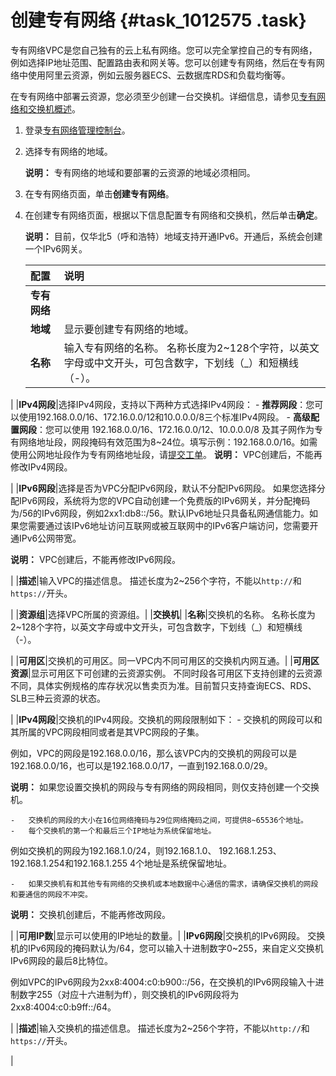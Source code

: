 # 创建专有网络 {#task_1012575 .task}

专有网络VPC是您自己独有的云上私有网络。您可以完全掌控自己的专有网络，例如选择IP地址范围、配置路由表和网关等。您可以创建专有网络，然后在专有网络中使用阿里云资源，例如云服务器ECS、云数据库RDS和负载均衡等。

在专有网络中部署云资源，您必须至少创建一台交换机。详细信息，请参见[专有网络和交换机概述](intl.zh-CN/专有网络和交换机/专有网络和交换机概述.md#)。

1.  登录[专有网络管理控制台](https://vpcnext.console.aliyun.com/nat/)。
2.  选择专有网络的地域。 

    **说明：** 专有网络的地域和要部署的云资源的地域必须相同。

3.  在专有网络页面，单击**创建专有网络**。
4.  在创建专有网络页面，根据以下信息配置专有网络和交换机，然后单击**确定**。 

    **说明：** 目前，仅华北5（呼和浩特）地域支持开通IPv6。开通后，系统会创建一个IPv6网关。

    |配置|说明|
    |:-|:-|
    |**专有网络**|
    |**地域**|显示要创建专有网络的地域。|
    |**名称**|输入专有网络的名称。 名称长度为2~128个字符，以英文字母或中文开头，可包含数字，下划线（\_）和短横线（-）。

 |
    |**IPv4网段**|选择IPv4网段，支持以下两种方式选择IPv4网段：     -   **推荐网段**：您可以使用192.168.0.0/16、172.16.0.0/12和10.0.0.0/8三个标准IPv4网段。
    -   **高级配置网段**：您可以使用 192.168.0.0/16、172.16.0.0/12、10.0.0.0/8 及其子网作为专有网络地址段，网段掩码有效范围为8~24位。填写示例：192.168.0.0/16。如需使用公网地址段作为专有网络地址段，请[提交工单](https://workorder-intl.console.aliyun.com/console.htm#/ticket/add?productId=1218)。
 **说明：** VPC创建后，不能再修改IPv4网段。

 |
    |**IPv6网段**|选择是否为VPC分配IPv6网段，默认不分配IPv6网段。 如果您选择分配IPv6网段，系统将为您的VPC自动创建一个免费版的IPv6网关，并分配掩码为/56的IPv6网段，例如2xx1:db8::/56。默认IPv6地址只具备私网通信能力。如果您需要通过该IPv6地址访问互联网或被互联网中的IPv6客户端访问，您需要开通IPv6公网带宽。

 **说明：** VPC创建后，不能再修改IPv6网段。

 |
    |**描述**|输入VPC的描述信息。 描述长度为2~256个字符，不能以`http://`和`https://`开头。

 |
    |**资源组**|选择VPC所属的资源组。|
    |**交换机**|
    |**名称**|交换机的名称。 名称长度为2~128个字符，以英文字母或中文开头，可包含数字，下划线（\_）和短横线（-）。

 |
    |**可用区**|交换机的可用区。同一VPC内不同可用区的交换机内网互通。|
    |**可用区资源**|显示可用区下可创建的云资源实例。 不同时段各可用区下支持创建的云资源不同，具体实例规格的库存状况以售卖页为准。目前暂只支持查询ECS、RDS、SLB三种云资源的状态。

 |
    |**IPv4网段**|交换机的IPv4网段。交换机的网段限制如下：     -   交换机的网段可以和其所属的VPC网段相同或者是其VPC网段的子集。

例如，VPC的网段是192.168.0.0/16，那么该VPC内的交换机的网段可以是192.168.0.0/16，也可以是192.168.0.0/17，一直到192.168.0.0/29。

**说明：** 如果您设置交换机的网段与专有网络的网段相同，则仅支持创建一个交换机。

    -   交换机的网段的大小在16位网络掩码与29位网络掩码之间，可提供8~65536个地址。
    -   每个交换机的第一个和最后三个IP地址为系统保留地址。

例如交换机的网段为192.168.1.0/24，则192.168.1.0、 192.168.1.253、 192.168.1.254和192.168.1.255 4个地址是系统保留地址。

    -   如果交换机有和其他专有网络的交换机或本地数据中心通信的需求，请确保交换机的网段和要通信的网段不冲突。
 **说明：** 交换机创建后，不能再修改网段。

 |
    |**可用IP数**|显示可以使用的IP地址的数量。|
    |**IPv6网段**|交换机的IPv6网段。 交换机的IPv6网段的掩码默认为/64，您可以输入十进制数字0~255，来自定义交换机IPv6网段的最后8比特位。

 例如VPC的IPv6网段为2xx8:4004:c0:b900::/56，在交换机的IPv6网段输入十进制数字255（对应十六进制为ff），则交换机的IPv6网段将为2xx8:4004:c0:b9ff::/64。

 |
    |**描述**|输入交换机的描述信息。 描述长度为2~256个字符，不能以`http://`和`https://`开头。

 |


